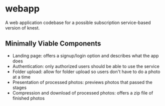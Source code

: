 # webapp

A web application codebase for a possible subscription service-based version of knest.

## Minimally Viable Components
+ Landing page: offers a signup/login option and describes what the app
  does
+ Authentication: only authorized users should be able to use the service
+ Folder upload: allow for folder upload so users don't have to do a photo at a
  time
+ Presentation of processed photos: previews photos that passed the stages
+ Compression and download of processed photos: offers a zip file of finished
  photos
